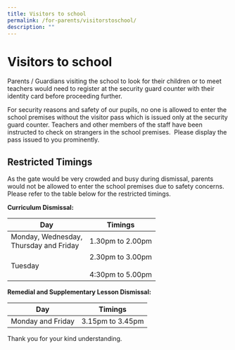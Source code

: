 ```yaml
---
title: Visitors to school
permalink: /for-parents/visitorstoschool/
description: ""
---
```



Visitors to school
==================

Parents / Guardians visiting the school to look for their children or to meet teachers would need to register at the security guard counter with their identity card before proceeding further.

For security reasons and safety of our pupils, no one is allowed to enter the school premises without the visitor pass which is issued only at the security guard counter. Teachers and other members of the staff have been instructed to check on strangers in the school premises.  Please display the pass issued to you prominently.  

Restricted Timings
------------------

  

As the gate would be very crowded and busy during dismissal, parents would not be allowed to enter the school premises due to safety concerns. Please refer to the table below for the restricted timings.

**Curriculum Dismissal:**

<table>
<thead>
  <tr>
    <th>Day</th>
    <th>Timings</th>
  </tr>
</thead>
<tbody>
  <tr>
    <td>Monday, Wednesday,<br>Thursday and Friday</td>
    <td>1.30pm to 2.00pm</td>
  </tr>
  <tr>
    <td>Tuesday</td>
    <td>2.30pm to 3.00pm<br><br>4:30pm to 5.00pm</td>
  </tr>
</tbody>
</table>

**Remedial and Supplementary Lesson Dismissal:**

<table>
<thead>
  <tr>
    <th>Day</th>
    <th>Timings</th>
  </tr>
</thead>
<tbody>
  <tr>
    <td>Monday and Friday</td>
    <td>3.15pm to 3.45pm</td>
  </tr>
</tbody>
</table>

Thank you for your kind understanding.